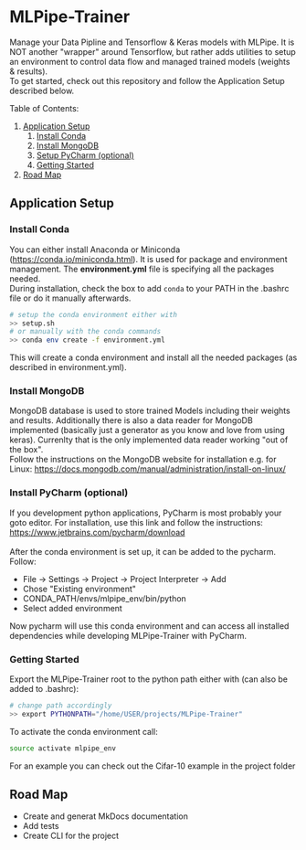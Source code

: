 # MLPipe-Trainer

Manage your Data Pipline and Tensorflow & Keras models with MLPipe. It is NOT another "wrapper" around Tensorflow, but rather adds utilities to setup an environment to control data flow and managed trained models (weights & results).</br>
To get started, check out this repository and follow the Application Setup described below.

Table of Contents:
1. [ Application Setup ](#app_setup)
    1) [ Install Conda ](#conda)
    2) [ Install MongoDB ](#mongodb)
    3) [ Setup PyCharm (optional) ](#pycharm)
    5) [ Getting Started ](#getting_started)
2. [ Road Map ](#road_map)

<a name="app_setup"></a>
## Application Setup

<a name="conda"></a>
### Install Conda
You can either install Anaconda or Miniconda (https://conda.io/miniconda.html). It is used for package and environment management. The __environment.yml__ file is specifying all the packages needed.</br>
During installation, check the box to add `conda` to your PATH in the .bashrc file or do it manually afterwards.
```bash
# setup the conda environment either with
>> setup.sh
# or manually with the conda commands
>> conda env create -f environment.yml
```
This will create a conda environment and install all the needed packages (as described in environment.yml).

<a name="mongodb"></a>
### Install MongoDB
MongoDB database is used to store trained Models including their weights and results. Additionally there is also a data reader for MongoDB implemented (basically just a generator as you know and love from using keras). Currenlty that is the only implemented data reader working "out of the box".</br>
Follow the instructions on the MongoDB website for installation e.g. for Linux: https://docs.mongodb.com/manual/administration/install-on-linux/

<a name="pycharm"></a>
### Install PyCharm (optional)
If you development python applications, PyCharm is most probably your goto editor. For installation, use this link and follow the instructions: https://www.jetbrains.com/pycharm/download
</br></br>
After the conda environment is set up, it can be added to the pycharm. Follow:
- File -> Settings -> Project -> Project Interpreter -> Add
- Chose "Existing environment"
- CONDA_PATH/envs/mlpipe_env/bin/python
- Select added environment

Now pycharm will use this conda environment and can access all installed dependencies while developing MLPipe-Trainer with PyCharm.



<a name="getting_started"></a>
### Getting Started
Export the MLPipe-Trainer root to the python path either with (can also be added to .bashrc):
``` bash
# change path accordingly
>> export PYTHONPATH="/home/USER/projects/MLPipe-Trainer"
```
To activate the conda environment call:
```bash
source activate mlpipe_env
```
For an example you can check out the Cifar-10 example in the project folder

<a name="road_map"></a>
## Road Map
- Create and generat MkDocs documentation
- Add tests
- Create CLI for the project